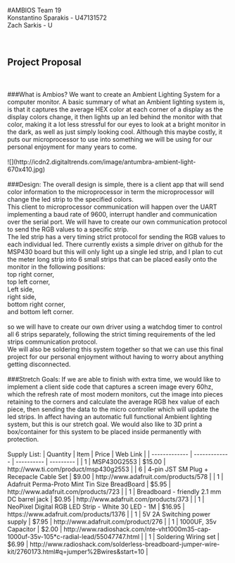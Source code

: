 #AMBIOS
Team 19
<br/>
Konstantino Sparakis - U47131572
<br/>
Zach Sarkis - U
<br/>
<br/>
<br/>
## Project Proposal
<br/>
<br/>
###What is Ambios?
We want to create an Ambient Lighting System for a computer monitor. A basic summary of what an Ambient lighting system is, is that it captures the average HEX color at each corner of a display as the display colors change, it then lights up an led behind the monitor with that color, making it a lot less stressful for our eyes to look at a bright monitor in the dark, as well as just simply looking cool. Although this maybe costly, it puts our microprocessor to use into something we will be using for our personal enjoyment for many years to come.
<br/>
<br/>
![](http://icdn2.digitaltrends.com/image/antumbra-ambient-light-670x410.jpg)
<br/>
<br/>
###Design:
The overall design is simple, there is a client app that will send color information to the microprocessor in term the microprocessor will change the led strip to the specified colors.
<br />
This client to microprocessor communication will happen over the UART implementing a baud rate of 9600, interrupt handler and communication over the serial port. We will have to create our own communication protocol to send the RGB values to a specific strip.
<br />
The led strip has a very timing strict protocol for sending the RGB values to each individual led. There currently exists a simple driver on github for the MSP430 board but this will only light up a single led strip, and I plan to cut the meter long strip into 6 small strips that can be placed easily onto the monitor in the following positions:
<br/>
top right corner,<br/>
top left corner,<br/>
Left side,<br/>
right side,<br/>
bottom right corner,<br/>
and bottom left corner.<br/>
<br />
so we will have to create our own driver using a watchdog timer to control all 6 strips separately, following the strict timing requirements of the led strips communication protocol.
<br />
We will also be soldering this system together so that we can use this final project for our personal enjoyment without having to worry about anything getting disconnected.
<br />
<br />
###Stretch Goals:
If we are able to finish with extra time, we would like to implement a client side code that captures a screen image every 60hz, which the refresh rate of most modern monitors, cut the image into pieces retaining to the corners and calculate the average RGB hex value of each piece, then sending the data to the micro controller which will update the led strips. In affect having an automatic full functional Ambient lighting system, but this is our stretch goal.
We would also like to 3D print a box/container for this system to be placed inside permanently with protection.
<br/>
<br/>
Supply List:
| Quantity  | Item |  Price   | Web Link |
| ------------- | ------------- | ---------- | --------- |
|  1 | MSP430G2553 | $15.00 | http://www.ti.com/product/msp430g2553 |
| 6 | 4-pin JST SM Plug + Recepacle Cable Set | $9.00 | http://www.adafruit.com/products/578 |
| 1 | Adafruit Perma-Proto Mint Tin Size BreadBoard | $5.95 | http://www.adafruit.com/products/723 |
| 1 | Breadboard - friendly 2.1 mm DC barrel jack | $0.95 | http://www.adafruit.com/products/373 |
| 1 | NeoPixel Digital RGB LED Strip - White 30 LED - 1M | $16.95 | https://www.adafruit.com/products/1376 | 
| 1 | 5V 2A Switching power supply | $7.95 | http://www.adafruit.com/product/276 |
| 1 | 1000UF, 35v Capacitor | $2.00 | http://www.radioshack.com/nte-vht1000m35-cap-1000uf-35v-105*c-radial-lead/55047747.html |
| 1 | Soldering Wiring set | $6.99 | http://www.radioshack.com/solderless-breadboard-jumper-wire-kit/2760173.html#q=jumper%2Bwires&start=10 |
